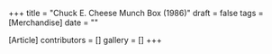 +++
title = "Chuck E. Cheese Munch Box (1986)"
draft = false
tags = [Merchandise]
date = ""

[Article]
contributors = []
gallery = []
+++